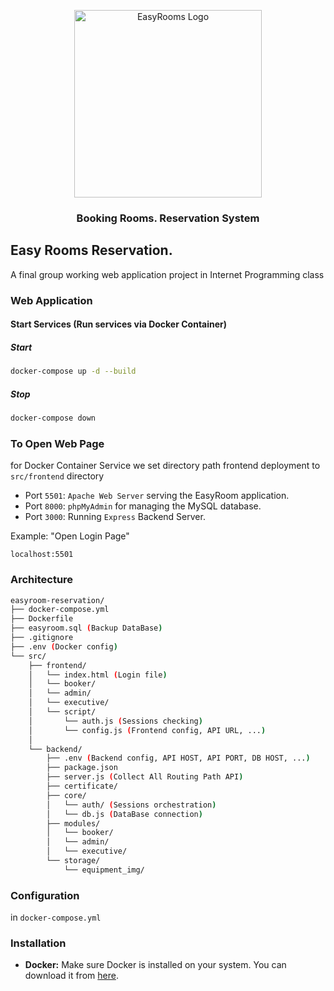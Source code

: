 <p align="center">
  <img src="https://github.com/NiceVani/internet/blob/main/logo.png?raw=true" alt="EasyRooms Logo" width="300px" height="300px">
</p>
<h3 align="center">
  Booking Rooms. Reservation System
</h3>

## Easy Rooms Reservation.

A final group working web application project in Internet Programming class

### Web Application

#### Start Services (Run services via Docker Container)

##### Start

```bash
docker-compose up -d --build
```

##### Stop

```bash
docker-compose down
```

### To Open Web Page

for Docker Container Service we set directory path frontend deployment to `src/frontend` directory

- Port `5501`: `Apache Web Server` serving the EasyRoom application.
- Port `8000`: `phpMyAdmin` for managing the MySQL database.
- Port `3000`: Running `Express` Backend Server.

Example: "Open Login Page"

```base
localhost:5501
```

### Architecture

```bash
easyroom-reservation/
├── docker-compose.yml
├── Dockerfile
├── easyroom.sql (Backup DataBase)
├── .gitignore
├── .env (Docker config)
└── src/
    ├── frontend/
    │   └── index.html (Login file)
    │   └── booker/
    │   └── admin/
    │   └── executive/
    │   └── script/
    │       └── auth.js (Sessions checking)
    │       └── config.js (Frontend config, API URL, ...)
    │
    └── backend/
        ├── .env (Backend config, API HOST, API PORT, DB HOST, ...)
        ├── package.json
        ├── server.js (Collect All Routing Path API)
        ├── certificate/
        ├── core/
        │   └── auth/ (Sessions orchestration)
        │   └── db.js (DataBase connection)
        ├── modules/
        │   └── booker/
        │   └── admin/
        │   └── executive/
        └── storage/
            └── equipment_img/
```

### Configuration

in `docker-compose.yml`

### Installation

- **Docker:** Make sure Docker is installed on your system. You can download it from [here](https://www.docker.com/get-started).
